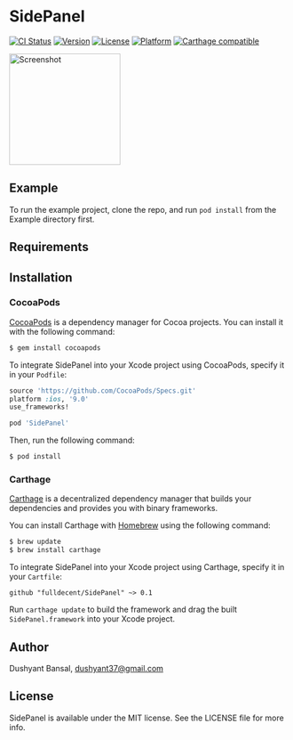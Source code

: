 # SidePanel

[![CI Status](http://img.shields.io/travis/fulldecent/SidePanel.svg?style=flat)](https://travis-ci.org/fulldecent/SidePanel)
[![Version](https://img.shields.io/cocoapods/v/SidePanel.svg?style=flat)](http://cocoadocs.org/docsets/SidePanel)
[![License](https://img.shields.io/cocoapods/l/SidePanel.svg?style=flat)](http://cocoadocs.org/docsets/SidePanel)
[![Platform](https://img.shields.io/cocoapods/p/SidePanel.svg?style=flat)](http://cocoadocs.org/docsets/SidePanel)
[![Carthage compatible](https://img.shields.io/badge/Carthage-compatible-4BC51D.svg?style=flat)](https://github.com/Carthage/Carthage)

<a href="placehold.it/400?text=Screen+shot"><img width=200 height=200 src="placehold.it/400?text=Screen+shot" alt="Screenshot" /></a>


## Example

To run the example project, clone the repo, and run `pod install` from the Example directory first.


## Requirements


## Installation

### CocoaPods

[CocoaPods](http://cocoapods.org) is a dependency manager for Cocoa projects. You can install it with the following command:

```bash
$ gem install cocoapods
```

To integrate SidePanel into your Xcode project using CocoaPods, specify it in your `Podfile`:

```ruby
source 'https://github.com/CocoaPods/Specs.git'
platform :ios, '9.0'
use_frameworks!

pod 'SidePanel'
```

Then, run the following command:

```bash
$ pod install
```


### Carthage

[Carthage](https://github.com/Carthage/Carthage) is a decentralized dependency manager that builds your dependencies and provides you with binary frameworks.

You can install Carthage with [Homebrew](http://brew.sh/) using the following command:

```bash
$ brew update
$ brew install carthage
```

To integrate SidePanel into your Xcode project using Carthage, specify it in your `Cartfile`:

```ogdl
github "fulldecent/SidePanel" ~> 0.1
```

Run `carthage update` to build the framework and drag the built `SidePanel.framework` into your Xcode project.


## Author

Dushyant Bansal, dushyant37@gmail.com


## License

SidePanel is available under the MIT license. See the LICENSE file for more info.
